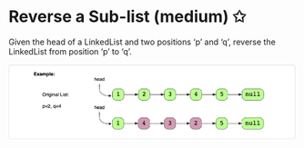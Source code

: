 # Reverse a Sub-list (medium) ✩

Given the head of a LinkedList and two positions ‘p’ and ‘q’, 
reverse the LinkedList from position ‘p’ to ‘q’.

![Reverse a LinkedList explanation](./../../../../assets/reverse_sublist.png)